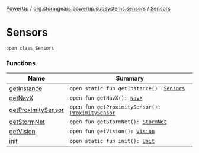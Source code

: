 [PowerUp](../../index.md) / [org.stormgears.powerup.subsystems.sensors](../index.md) / [Sensors](./index.md)

# Sensors

`open class Sensors`

### Functions

| Name | Summary |
|---|---|
| [getInstance](get-instance.md) | `open static fun getInstance(): `[`Sensors`](./index.md) |
| [getNavX](get-nav-x.md) | `open fun getNavX(): `[`NavX`](../../org.stormgears.utils.sensordrivers/-nav-x/index.md) |
| [getProximitySensor](get-proximity-sensor.md) | `open fun getProximitySensor(): `[`ProximitySensor`](../-proximity-sensor/index.md) |
| [getStormNet](get-storm-net.md) | `open fun getStormNet(): `[`StormNet`](../../org.stormgears.powerup.subsystems.sensors.stormnet/-storm-net/index.md) |
| [getVision](get-vision.md) | `open fun getVision(): `[`Vision`](../../org.stormgears.powerup.subsystems.sensors.vision/-vision/index.md) |
| [init](init.md) | `open static fun init(): `[`Unit`](https://kotlinlang.org/api/latest/jvm/stdlib/kotlin/-unit/index.html) |
